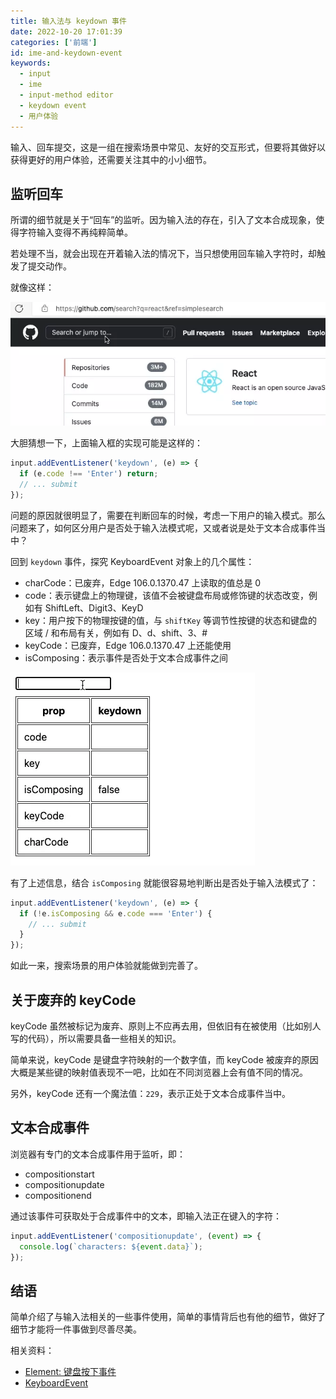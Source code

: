 ```yaml
---
title: 输入法与 keydown 事件
date: 2022-10-20 17:01:39
categories: ['前端']
id: ime-and-keydown-event
keywords:
  - input
  - ime
  - input-method editor
  - keydown event
  - 用户体验
---
```


输入、回车提交，这是一组在搜索场景中常见、友好的交互形式，但要将其做好以获得更好的用户体验，还需要关注其中的小小细节。

<!-- more -->

## 监听回车

所谓的细节就是关于“回车”的监听。因为输入法的存在，引入了文本合成现象，使得字符输入变得不再纯粹简单。

若处理不当，就会出现在开着输入法的情况下，当只想使用回车输入字符时，却触发了提交动作。

就像这样：

![](imgs/github-search.webp)

大胆猜想一下，上面输入框的实现可能是这样的：

```ts
input.addEventListener('keydown', (e) => {
  if (e.code !== 'Enter') return;
  // ... submit
});
```

问题的原因就很明显了，需要在判断回车的时候，考虑一下用户的输入模式。那么问题来了，如何区分用户是否处于输入法模式呢，又或者说是处于文本合成事件当中？

回到 `keydown` 事件，探究 KeyboardEvent 对象上的几个属性：

- charCode：已废弃，Edge 106.0.1370.47 上读取的值总是 0
- code：表示键盘上的物理键，该值不会被键盘布局或修饰键的状态改变，例如有 ShiftLeft、Digit3、KeyD
- key：用户按下的物理按键的值，与 `shiftKey` 等调节性按键的状态和键盘的区域 / 和布局有关，例如有 D、d、shift、3、#
- keyCode：已废弃，Edge 106.0.1370.47 上还能使用
- isComposing：表示事件是否处于文本合成事件之间

![](imgs/keydown.webp)

有了上述信息，结合 `isComposing` 就能很容易地判断出是否处于输入法模式了：

```ts
input.addEventListener('keydown', (e) => {
  if (!e.isComposing && e.code === 'Enter') {
    // ... submit
  }
});
```

如此一来，搜索场景的用户体验就能做到完善了。

## 关于废弃的 keyCode

keyCode 虽然被标记为废弃、原则上不应再去用，但依旧有在被使用（比如别人写的代码），所以需要具备一些相关的知识。

简单来说，keyCode 是键盘字符映射的一个数字值，而 keyCode 被废弃的原因大概是某些键的映射值表现不一吧，比如在不同浏览器上会有值不同的情况。

另外，keyCode 还有一个魔法值：`229`，表示正处于文本合成事件当中。

## 文本合成事件

浏览器有专门的文本合成事件用于监听，即：

- compositionstart
- compositionupdate
- compositionend

通过该事件可获取处于合成事件中的文本，即输入法正在键入的字符：

```ts
input.addEventListener('compositionupdate', (event) => {
  console.log(`characters: ${event.data}`);
});
```

## 结语

简单介绍了与输入法相关的一些事件使用，简单的事情背后也有他的细节，做好了细节才能将一件事做到尽善尽美。

相关资料：

- [Element: 键盘按下事件](https://developer.mozilla.org/zh-CN/docs/Web/API/Element/keydown_event)
- [KeyboardEvent](https://developer.mozilla.org/zh-CN/docs/Web/API/KeyboardEvent)
